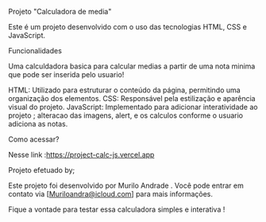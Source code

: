 Projeto "Calculadora de media"

Este é um projeto desenvolvido com o uso das tecnologias HTML, CSS e JavaScript.

Funcionalidades

Uma calculdadora basica para calcular medias a partir de uma nota minima que pode ser inserida pelo usuario!

HTML: Utilizado para estruturar o conteúdo da página, permitindo uma organização dos elementos.
CSS: Responsável pela estilização e aparência visual do projeto.
JavaScript: Implementado para adicionar interatividade ao projeto ; alteracao das imagens, alert, e os calculos conforme o usuario adiciona as notas.

Como acessar?

Nesse link :https://project-calc-js.vercel.app

Projeto efetuado by;

Este projeto foi desenvolvido por Murilo Andrade . Você pode entrar em contato via [Muriloandra@icloud.com] para mais informações.

Fique a vontade para testar essa calculadora simples e interativa !
